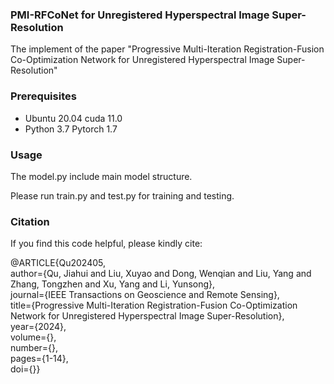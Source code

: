 ### PMI-RFCoNet for Unregistered Hyperspectral Image Super-Resolution
The implement of the paper "Progressive Multi-Iteration Registration-Fusion Co-Optimization Network for Unregistered Hyperspectral Image Super-Resolution"

### Prerequisites
- Ubuntu 20.04 cuda 11.0
- Python 3.7 Pytorch 1.7

### Usage
The model.py include main model structure.

Please run train.py and test.py for training and testing.

### Citation
If you find this code helpful, please kindly cite:

@ARTICLE{Qu202405,  
  author={Qu, Jiahui and Liu, Xuyao and Dong, Wenqian and Liu, Yang and Zhang, Tongzhen and Xu, Yang and Li, Yunsong},  
  journal={IEEE Transactions on Geoscience and Remote Sensing},   
  title={Progressive Multi-Iteration Registration-Fusion Co-Optimization Network for Unregistered Hyperspectral Image Super-Resolution},   
  year={2024},  
  volume={},  
  number={},  
  pages={1-14},  
  doi={}}
